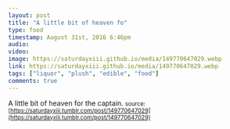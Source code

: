 ```yaml
---
layout: post
title: "A little bit of heaven fo"
type: food
timestamp: August 31st, 2016 6:46pm
audio: 
video: 
image: https://saturdayxiii.github.io/media/149770647029.webp
link: https://saturdayxiii.github.io/media/149770647029.webp
tags: ["liquor", "plush", "edible", "food"]
comments: true
---
```

A little bit of heaven for the captain.
<small>source: [https://saturdayxiii.tumblr.com/post/149770647029](https://saturdayxiii.tumblr.com/post/149770647029)</small>